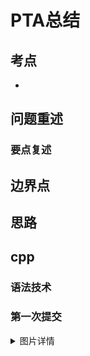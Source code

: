 # PTA总结
## 考点
+ 


## 问题重述

### 要点复述

## 边界点

## 思路

## cpp

### 语法技术
### 第一次提交
<details><summary>图片详情</summary><img src="https://raw.githubusercontent.com/ednow/cloudimg/main/githubio/20210910150854.png" alt="找不到图片(Image not found)" onerror="this.onerror=null;this.src='https://gitee.com/ednow/cloudimg/raw/main/githubio/20210910150854.png';" /></details>


